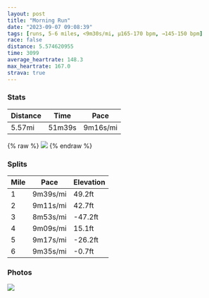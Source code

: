 ```yaml
---
layout: post
title: "Morning Run"
date: "2023-09-07 09:08:39"
tags: [runs, 5-6 miles, <9m30s/mi, μ165-170 bpm, →145-150 bpm]
race: false
distance: 5.574620955
time: 3099
average_heartrate: 148.3
max_heartrate: 167.0
strava: true
---
```


### Stats

| Distance | Time | Pace |
|----------|------|------|
|5.57mi|51m39s|9m16s/mi|

{% raw %}
<img src='https://maps.googleapis.com/maps/api/staticmap?maptype=roadmap&path=enc:yu~wFzyhbMKZUXCTS\Id@q@~BEl@DLPNXJ\D^RFf@QhAGVy@fBc@fAJ?aAvBOJI@[rALHEV_@~@?H`@CFRFDABa@VWAL\@JsA|B_@\Uf@@H^VARKf@?h@wAn@[v@]n@K|@cA|CKp@sAvDAPFh@Cj@Kl@]t@MbAc@v@?JBFVL@f@Sb@a@d@s@nAm@zAI^EdAS~@F\A~@Ed@[~@CTLv@`@t@n@h@`@NX?PKTQR]^]GYB{@Xg@La@RWp@_@j@Dp@Af@IZQt@MTK`ALb@Rd@h@z@~A\d@Jd@P|AR|@b@Xj@p@d@Dd@Pf@RX^L^D\ATBT^fBRl@Vd@Pl@X`@d@X\^nBpAr@Td@`@fA`@fAp@d@b@N^n@xBf@h@r@h@pAF|AIhBl@Hd@\|@\vB`@rAP\b@lAb@f@rAjArA|@nAVtAJ~@ElAm@tB_@~@HlAh@f@b@`@TpAvAl@`ARl@RZRh@PVj@`@p@Zb@@\Cd@Mh@Cf@?v@Jl@l@t@j@RRPl@j@lAv@`AZj@l@n@HTdBrAhAvAn@nAXx@t@bBp@t@NZXVrB`@nAMh@MzBKdACb@J^Rd@\NV`@vAJhAN\l@x@lAp@\\zBlAh@R`AL`Ab@lBpAv@~@dDlFpBnClAx@l@TZb@t@Tf@d@FLABR`@RfAANDF?LJD@LEb@LrA@DNFRpADJM@VAh@DVE\NCL@L\D^Ph@ENLX[EBJLBJAFRf@g@v@A^{AjLd@BV`AJ@b@xAlAbAJAt@t@pAh@^b@V@BJl@j@n@\j@n@`@p@pBxAh@FnAx@LPf@VR@@IBRd@XV\^Jf@v@r@h@j@LAVhB`AR@RLd@f@DAb@b@jAr@j@d@v@ZZV`Bz@j@b@pAZHLtAnAR`@hA`@LPbAd@h@j@fAh@n@h@d@Ph@ZNVLJfAp@`AtAb@d@Tf@Z\zAl@n@r@p@^v@r@h@R|@R?DC?HZA`@Yj@@PCx@w@xABHd@^Rb@HRJ~@{@fAc@BSHa@X]d@a@rBBLAb@ObACT@b@]t@HJ&key=AIzaSyC1MId7bFpkLXNAaYhBSTb8jLyiSqzbDtM&size=800x800&markers=color:yellow|label:S|40.79469,-73.94222&markers=color:green|label:F|40.75429999999994,-74.0016700000001'>
{% endraw %}

### Splits

| Mile | Pace | Elevation |
|------|------|-----------|
|1|9m39s/mi|49.2ft|
|2|9m11s/mi|42.7ft|
|3|8m53s/mi|-47.2ft|
|4|9m09s/mi|15.1ft|
|5|9m17s/mi|-26.2ft|
|6|9m35s/mi|-0.7ft|

### Photos
<img src='https://dgtzuqphqg23d.cloudfront.net/dTbfULuKl9G8Wohe-lh6HF8rdlupqY2AwTBkKk6K0CU-614x768.jpg'>
